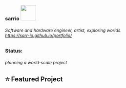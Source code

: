 ### sarrio <img src="https://i.imgur.com/7hHftuR.gif" width=50 height=50>
###### Software and hardware engineer, artist, exploring worlds. <br> https://sarr-io.github.io/portfolio/

### Status: 
###### planning a world-scale project

## ⭐ Featured Project
